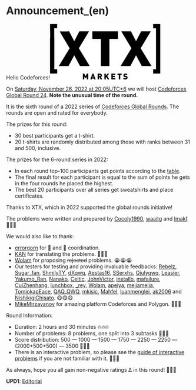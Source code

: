 # Announcement_(en)

Hello Codeforces!![](images/2ee2f0f95f05aae6ca6f47812dae2dc2aabf277b.png)

On [Saturday, November 26, 2022 at 20:05UTC+6](https://codeforces.com/https://www.timeanddate.com/worldclock/fixedtime.html?day=26&month=11&year=2022&hour=17&min=5&sec=0&p1=166) we will host [Codeforces Global Round 24](https://codeforces.com/contest/1764 "Codeforces Global Round 24"). **Note the unusual time of the round.** 

It is the sixth round of a 2022 series of [Codeforces Global Rounds](https://codeforces.com/blog/entry/65002). The rounds are open and rated for everybody.

The prizes for this round:

 * 30 best participants get a t-shirt.
* 20 t-shirts are randomly distributed among those with ranks between 31 and 500, inclusive.

The prizes for the 6-round series in 2022:

 * In each round top-100 participants get points according to the [table](https://codeforces.com/https://pastebin.com/QT5sXEaT).
* The final result for each participant is equal to the sum of points he gets in the four rounds he placed the highest.
* The best 20 participants over all series get sweatshirts and place certificates.

Thanks to XTX, which in 2022 supported the global rounds initiative!

The problems were written and prepared by [Cocoly1990](https://codeforces.com/profile/Cocoly1990 "Мастер Cocoly1990"), [waaitg](https://codeforces.com/profile/waaitg "Международный мастер waaitg") and [Imakf](https://codeforces.com/profile/Imakf "Международный мастер Imakf"). 👀👀👀

We would also like to thank:

 * [errorgorn](https://codeforces.com/profile/errorgorn "Международный гроссмейстер errorgorn") for 🥵 and 🥶 coordination.
* [KAN](https://codeforces.com/profile/KAN "Легендарный гроссмейстер KAN") for translating the problems. 🥳🥳🥳
* [Wolam](https://codeforces.com/profile/Wolam "Кандидат в мастера Wolam") for proposing ~~rejected~~ problems. 😭😭😭
* Our testers for testing and providing invaluable feedbacks: [Rebelz](https://codeforces.com/profile/Rebelz "Легендарный гроссмейстер Rebelz"), [Sugar_fan](https://codeforces.com/profile/Sugar_fan "Легендарный гроссмейстер Sugar_fan"), [ShmilyTY](https://codeforces.com/profile/ShmilyTY "Гроссмейстер ShmilyTY"), [dXqwq](https://codeforces.com/profile/dXqwq "Международный гроссмейстер dXqwq"), [Aestas16](https://codeforces.com/profile/Aestas16 "Гроссмейстер Aestas16"), [SSerxhs](https://codeforces.com/profile/SSerxhs "Международный гроссмейстер SSerxhs"), [Qiulyqwq](https://codeforces.com/profile/Qiulyqwq "Мастер Qiulyqwq"), [Leasier](https://codeforces.com/profile/Leasier "Мастер Leasier"), [Yakumo_Ran](https://codeforces.com/profile/Yakumo_Ran "Мастер Yakumo_Ran"), [Nanako](https://codeforces.com/profile/Nanako "Мастер Nanako"), [Celtic](https://codeforces.com/profile/Celtic "Мастер Celtic"), [JohnVictor](https://codeforces.com/profile/JohnVictor "Мастер JohnVictor"), [installb](https://codeforces.com/profile/installb "Мастер installb"), [mafailure](https://codeforces.com/profile/mafailure "Мастер mafailure"), [CuiZhenhang](https://codeforces.com/profile/CuiZhenhang "Кандидат в мастера CuiZhenhang"), [lunchbox](https://codeforces.com/profile/lunchbox "Кандидат в мастера lunchbox"), [_rey](https://codeforces.com/profile/_rey "Кандидат в мастера _rey"), [Wolam](https://codeforces.com/profile/Wolam "Кандидат в мастера Wolam"), [apeiya](https://codeforces.com/profile/apeiya "Кандидат в мастера apeiya"), [mejiamejia](https://codeforces.com/profile/mejiamejia "Эксперт mejiamejia"), [TomiokapEace](https://codeforces.com/profile/TomiokapEace "Эксперт TomiokapEace"), [QAQ_QWQ](https://codeforces.com/profile/QAQ_QWQ "Эксперт QAQ_QWQ"), [mkisic](https://codeforces.com/profile/mkisic "Эксперт mkisic"), [Mahfel](https://codeforces.com/profile/Mahfel "Эксперт Mahfel"), [luanmenglei](https://codeforces.com/profile/luanmenglei "Специалист luanmenglei"), [ak2006](https://codeforces.com/profile/ak2006 "Специалист ak2006") and [NishikigiChisato](https://codeforces.com/profile/NishikigiChisato "Новичок NishikigiChisato"). 😋😋😋
* [MikeMirzayanov](https://codeforces.com/profile/MikeMirzayanov "Штаб, MikeMirzayanov") for amazing platform Codeforces and Polygon. 🥰🥰🥰

Round Information:

 * Duration: 2 hours and 30 minutes 🔥🔥🔥
* Number of problems: 8 problems, one split into 3 subtasks 🤯🤯🤯
* Score distribution: 500 — 1000 — 1500 — 1750 — 2250 — 2250 — (2000+500+500) — 3500 🤤🤤🤤
* There is an interactive problem, so please see the [guide of interactive problems](https://codeforces.com/blog/entry/45307) if you are not familiar with it. 🤭🤭🤭

As always, hope you all gain non-negative ratings Δ in this round! 🍾🍾🍾

**UPD1**: [Editorial](Tutorial_(en).md)


